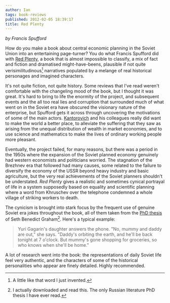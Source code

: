 ```yaml
---
author: Ian
tags: book-reviews
published: 2012-02-05 18:39:17
title: Red Plenty
---
```

*by Francis Spufford*

How do you make a book about central economic planning in the Soviet
Union into an entertaining page-turner?  You do what Francis Spufford
did with [Red Plenty](http://www.redplenty.com/Front_page.html), a
book that is almost impossible to classify, a mix of fact and fiction
and dramatised might-have-beens, plausible if not quite
verisimilitudinous[^1] narratives populated by a melange of real
historical personages and imagined characters.

It's not quite fiction, not quite history.  Some reviews that I've
read weren't comfortable with the changeling mood of the book, but I
thought it was great.  It's hard to bring to life the enormity of the
project, and subsequent events and the all too real lies and
corruption that surrounded much of what went on in the Soviet era have
obscured the visionary nature of the enterprise, but Spufford gets it
across through uncovering the motivations of some of the main actors.
[Kantorovich](http://en.wikipedia.org/wiki/Leonid_Kantorovich) and his
colleagues really did want to make the world a better place, to
alleviate the suffering that they saw as arising from the unequal
distribution of wealth in market economies, and to use science and
mathematics to make the lives of ordinary working people more
pleasant.

Eventually, the project failed, for many reasons, but there was a
period in the 1950s where the expansion of the Soviet planned economy
genuinely had western economists and politicians worried.  The
stagnation of the Brezhnev era that followed had many causes, some
related to the failure to diversify the economy of the USSR beyond
heavy industry and basic agriculture, but the very real achievements
of the Soviet planners shouldn't be understated.  *Red Plenty* gives a
realistic and sometimes cynical portrayal of life in a system
supposedly based on equality and scientific planning where a word from
Khruschev over the telephone condemned a whole village of striking
workers to death.

The cynicism is brought into stark focus by the frequent use of
genuine Soviet era jokes throughout the book, all of them taken from
the [PhD thesis][jokes] of Seth Benedict Graham[^2].  Here's a typical
example:

> Yuri Gagarin's daughter answers the phone.  "No, mummy and daddy are
> out," she says.  "Daddy's orbiting the earth, and he'll be back
> tonight at 7 o'clock.  But mummy's gone shopping for groceries, so
> who knows when she'll be home."

A lot of research went into the book: the representations of daily
Soviet life feel very authentic, and the characters of some of the
historical personalities who appear are finely detailed.  Highly
recommended.

[^1]: A little like that word I just invented.

[^2]: I actually downloaded and read this.  The only Russian
      literature PhD thesis I have ever read.

[jokes]: http://etd.library.pitt.edu/ETD/available/etd-11032003-192424/unrestricted/grahamsethb_etd2003.pdf

